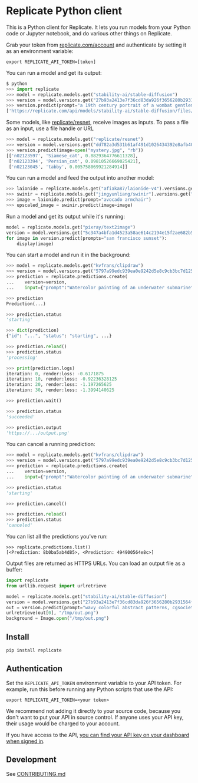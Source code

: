 # Replicate Python client

This is a Python client for Replicate. It lets you run models from your Python code or Jupyter notebook, and do various other things on Replicate.

Grab your token from [replicate.com/account](https://replicate.com/account) and authenticate by setting it as an environment variable:

```
export REPLICATE_API_TOKEN=[token]
```

You can run a model and get its output:

```python
$ python
>>> import replicate
>>> model = replicate.models.get("stability-ai/stable-diffusion")
>>> version = model.versions.get("27b93a2413e7f36cd83da926f3656280b2931564ff050bf9575f1fdf9bcd7478")
>>> version.predict(prompt="a 19th century portrait of a wombat gentleman")
['https://replicate.com/api/models/stability-ai/stable-diffusion/files/50fcac81-865d-499e-81ac-49de0cb79264/out-0.png']
```

Some models, like [replicate/resnet](/replicate/resnet), receive images as inputs. To pass a file as an input, use a file handle or URL

```python
>>> model = replicate.models.get("replicate/resnet")
>>> version = model.versions.get("dd782a3d531b61af491d1026434392e8afb40bfb53b8af35f727e80661489767")
>>> version.predict(image=open("mystery.jpg", "rb"))
[['n02123597', 'Siamese_cat', 0.8829364776611328],
 ['n02123394', 'Persian_cat', 0.09810526669025421],
 ['n02123045', 'tabby', 0.005758069921284914]]
```

You can run a model and feed the output into another model:

```python
>>> laionide = replicate.models.get("afiaka87/laionide-v4").versions.get("b21cbe271e65c1718f2999b038c18b45e21e4fba961181fbfae9342fc53b9e05")
>>> swinir = replicate.models.get("jingyunliang/swinir").versions.get("660d922d33153019e8c263a3bba265de882e7f4f70396546b6c9c8f9d47a021a")
>>> image = laionide.predict(prompt="avocado armchair")
>>> upscaled_image = swinir.predict(image=image)
```

Run a model and get its output while it's running:

```python
model = replicate.models.get("pixray/text2image")
version = model.versions.get("5c347a4bfa1d4523a58ae614c2194e15f2ae682b57e3797a5bb468920aa70ebf")
for image in version.predict(prompts="san francisco sunset"):
    display(image)
```

You can start a model and run it in the background:

```python
>>> model = replicate.models.get("kvfrans/clipdraw")
>>> version = model.versions.get("5797a99edc939ea0e9242d5e8c9cb3bc7d125b1eac21bda852e5cb79ede2cd9b")
>>> prediction = replicate.predictions.create(
...    version=version,
...    input={"prompt":"Watercolor painting of an underwater submarine"})

>>> prediction
Prediction(...)

>>> prediction.status
'starting'

>>> dict(prediction)
{"id": "...", "status": "starting", ...}

>>> prediction.reload()
>>> prediction.status
'processing'

>>> print(prediction.logs)
iteration: 0, render:loss: -0.6171875
iteration: 10, render:loss: -0.92236328125
iteration: 20, render:loss: -1.197265625
iteration: 30, render:loss: -1.3994140625

>>> prediction.wait()

>>> prediction.status
'succeeded'

>>> prediction.output
'https://.../output.png'
```

You can cancel a running prediction:

```python
>>> model = replicate.models.get("kvfrans/clipdraw")
>>> version = model.versions.get("5797a99edc939ea0e9242d5e8c9cb3bc7d125b1eac21bda852e5cb79ede2cd9b")
>>> prediction = replicate.predictions.create(
...    version=version,
...    input={"prompt":"Watercolor painting of an underwater submarine"})

>>> prediction.status
'starting'

>>> prediction.cancel()

>>> prediction.reload()
>>> prediction.status
'canceled'
```

You can list all the predictions you've run:

```
>>> replicate.predictions.list()
[<Prediction: 8b0ba5ab4d85>, <Prediction: 494900564e8c>]
```

Output files are returned as HTTPS URLs. You can load an output file as a buffer:

```python
import replicate
from urllib.request import urlretrieve

model = replicate.models.get("stability-ai/stable-diffusion")
version = model.versions.get("27b93a2413e7f36cd83da926f3656280b2931564ff050bf9575f1fdf9bcd7478")
out = version.predict(prompt="wavy colorful abstract patterns, cgsociety"
urlretrieve(out[0], "/tmp/out.png")
background = Image.open("/tmp/out.png")
```

## Install

```sh
pip install replicate
```

## Authentication

Set the `REPLICATE_API_TOKEN` environment variable to your API token. For example, run this before running any Python scripts that use the API:

```
export REPLICATE_API_TOKEN=<your token>
```

We recommend not adding it directly to your source code, because you don't want to put your API in source control. If anyone uses your API key, their usage would be charged to your account.

If you have access to the API, [you can find your API key on your dashboard when signed in](https://replicate.com).

## Development

See [CONTRIBUTING.md](CONTRIBUTING.md)
